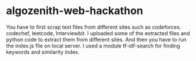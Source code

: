 # algozenith-web-hackathon

You have to first scrap text files from different sites such as codeforces. codechef, leetcode, Interviewbit. I uploaded some of the extracted files and python code to extract them from different sites. And then you have to run the index.js file on local server. I used a module tf-idf-search for finding keywords and similarity index.
